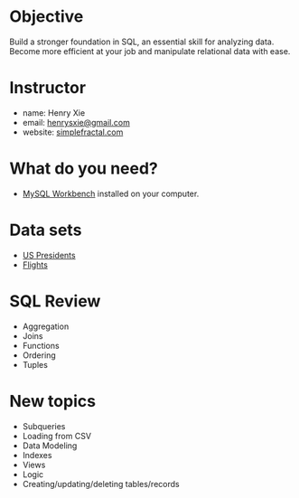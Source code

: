 # Objective
Build a stronger foundation in SQL, an essential skill for analyzing data. Become more efficient at your job and manipulate relational data with ease.

# Instructor
- name: Henry Xie
- email: henrysxie@gmail.com
- website: [simplefractal.com](http://simplefractal.com)

# What do you need?
- [MySQL Workbench](https://dev.mysql.com/downloads/workbench/) installed on your computer.

# Data sets
- [US Presidents](https://github.com/henrysxie/intermediate-sql/blob/master/data/presidents.sql)
- [Flights](https://github.com/henrysxie/intermediate-sql/blob/master/data/flights.sql)

# SQL Review
- Aggregation
- Joins
- Functions
- Ordering
- Tuples

# New topics
- Subqueries
- Loading from CSV
- Data Modeling
- Indexes
- Views
- Logic
- Creating/updating/deleting tables/records
